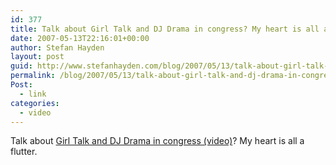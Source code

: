 ```yaml
---
id: 377
title: Talk about Girl Talk and DJ Drama in congress? My heart is all a flutter.
date: 2007-05-13T22:16:01+00:00
author: Stefan Hayden
layout: post
guid: http://www.stefanhayden.com/blog/2007/05/13/talk-about-girl-talk-and-dj-drama-in-congress-my-heart-is-all-a-flutter/
permalink: /blog/2007/05/13/talk-about-girl-talk-and-dj-drama-in-congress-my-heart-is-all-a-flutter/
Post:
  - link
categories:
  - video
---
```

<p>Talk about <a href="https://www.youtube.com/watch?v=AD3ndhIcbuo">Girl Talk and DJ Drama in congress (video)</a>? My heart is all a flutter.
</p>

